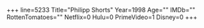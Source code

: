 +++
line=5233
Title="Philipp Shorts"
Year=1998
Age=""
IMDb=""
RottenTomatoes=""
Netflix=0
Hulu=0
PrimeVideo=1
Disney=0
+++


